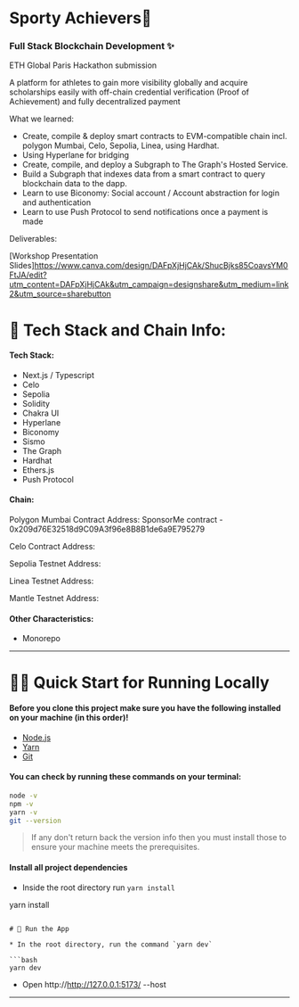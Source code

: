 # Sporty Achievers👋 
### Full Stack Blockchain Development ✨
<p> ETH Global Paris Hackathon submission</p>
<p>A platform for athletes to gain more visibility globally and acquire scholarships easily 
with off-chain credential verification (Proof of Achievement) and fully decentralized payment</p>


What we learned:
* Create, compile & deploy  smart contracts to EVM-compatible chain incl. polygon Mumbai, Celo, Sepolia, Linea, using Hardhat.
* Using Hyperlane for bridging  
* Create, compile, and deploy a Subgraph to The Graph's Hosted Service.
* Build a Subgraph that indexes data from a smart contract to query blockchain data to the dapp.
* Learn to use Biconomy: Social account / Account abstraction for login and authentication 
* Learn to use Push Protocol to send notifications once a payment is made


Deliverables: 

[Workshop Presentation Slides]https://www.canva.com/design/DAFpXjHjCAk/ShucBjks85CoavsYM0FtJA/edit?utm_content=DAFpXjHjCAk&utm_campaign=designshare&utm_medium=link2&utm_source=sharebutton

# 🤖 Tech Stack and Chain Info:

#### Tech Stack: 
 - Next.js / Typescript
 - Celo
 - Sepolia
 - Solidity
 - Chakra UI
 - Hyperlane
 - Biconomy 
 - Sismo 
 - The Graph
 - Hardhat
 - Ethers.js
 - Push Protocol 


#### Chain: 
 
Polygon Mumbai Contract Address: 
SponsorMe contract -
0x209d76E32518d9C09A3f96e8B8B1de6a9E795279


Celo Contract Address:


Sepolia Testnet Address:


Linea Testnet Address:


Mantle Testnet Address:

#### Other Characteristics: 
 - Monorepo
  
 ---

# 🏄‍♂️ Quick Start for Running Locally

#### Before you clone this project make sure you have the following installed on your machine (in this order)!
* [Node.js](https://nodejs.org/en/) 
* [Yarn](https://classic.yarnpkg.com/en/docs/install/)
* [Git](https://git-scm.com/downloads)

#### You can check by running these commands on your terminal:

```bash
node -v
npm -v
yarn -v
git --version
```
> If any don't return back the version info then you must install those to ensure your machine meets the prerequisites.

#### Install all project dependencies

* Inside the root directory run `yarn install`
  
yarn install
```

# 📱 Run the App

* In the root directory, run the command `yarn dev`

```bash
yarn dev
```
* Open http://http://127.0.0.1:5173/ --host

---
